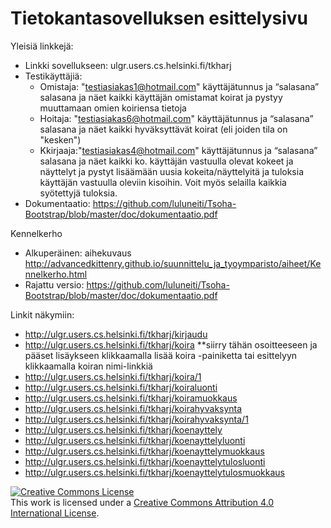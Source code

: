 # Tietokantasovelluksen esittelysivu

Yleisiä linkkejä:

* Linkki sovellukseen: ulgr.users.cs.helsinki.fi/tkharj
* Testikäyttäjiä:
  * Omistaja: "testiasiakas1@hotmail.com" käyttäjätunnus ja “salasana” salasana ja näet kaikki käyttäjän omistamat koirat ja pystyy muuttamaan omien koiriensa tietoja
  * Hoitaja: "testiasiakas6@hotmail.com" käyttäjätunnus ja “salasana” salasana ja näet kaikki hyväksyttävät koirat (eli joiden tila on "kesken")
  * Kkirjaaja:"testiasiakas4@hotmail.com" käyttäjätunnus ja “salasana” salasana ja näet kaikki ko. käyttäjän vastuulla olevat kokeet ja näyttelyt ja pystyt lisäämään uusia kokeita/näyttelyitä ja tuloksia käyttäjän vastuulla oleviin kisoihin. Voit myös selailla kaikkia syötettyjä tuloksia.
* Dokumentaatio: https://github.com/luluneiti/Tsoha-Bootstrap/blob/master/doc/dokumentaatio.pdf

Kennelkerho

* Alkuperäinen: aihekuvaus http://advancedkittenry.github.io/suunnittelu_ja_tyoymparisto/aiheet/Kennelkerho.html 
* Rajattu versio: https://github.com/luluneiti/Tsoha-Bootstrap/blob/master/doc/dokumentaatio.pdf

Linkit näkymiin:
* http://ulgr.users.cs.helsinki.fi/tkharj/kirjaudu
* http://ulgr.users.cs.helsinki.fi/tkharj/koira **siirry tähän osoitteeseen ja pääset lisäykseen klikkaamalla lisää koira -painiketta tai esittelyyn klikkaamalla koiran nimi-linkkiä
* http://ulgr.users.cs.helsinki.fi/tkharj/koira/1
* http://ulgr.users.cs.helsinki.fi/tkharj/koiraluonti
* http://ulgr.users.cs.helsinki.fi/tkharj/koiramuokkaus
* http://ulgr.users.cs.helsinki.fi/tkharj/koirahyvaksynta
* http://ulgr.users.cs.helsinki.fi/tkharj/koirahyvaksynta/1
* http://ulgr.users.cs.helsinki.fi/tkharj/koenayttely
* http://ulgr.users.cs.helsinki.fi/tkharj/koenayttelyluonti
* http://ulgr.users.cs.helsinki.fi/tkharj/koenayttelymuokkaus
* http://ulgr.users.cs.helsinki.fi/tkharj/koenayttelytulosluonti
* http://ulgr.users.cs.helsinki.fi/tkharj/koenayttelytulosmuokkaus

<a rel="license" href="http://creativecommons.org/licenses/by/4.0/"><img alt="Creative Commons License" style="border-width:0" src="https://i.creativecommons.org/l/by/4.0/88x31.png" /></a><br />This work is licensed under a <a rel="license" href="http://creativecommons.org/licenses/by/4.0/">Creative Commons Attribution 4.0 International License</a>.
